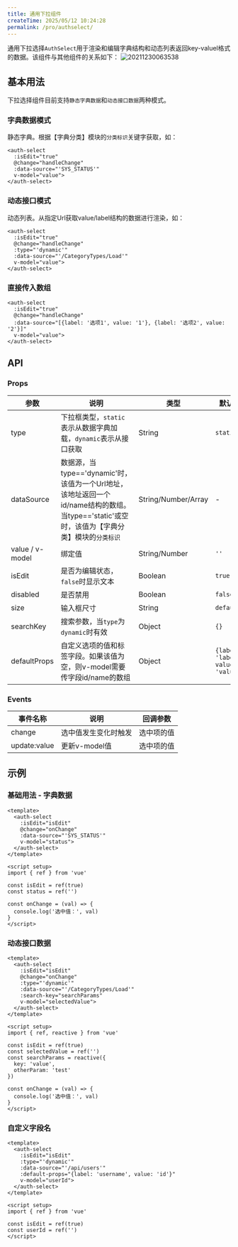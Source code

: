 ```yaml
---
title: 通用下拉组件
createTime: 2025/05/12 10:24:28
permalink: /pro/authselect/
---
```


通用下拉选择`AuthSelect`用于渲染和编辑字典结构和动态列表返回key-valuel格式的数据。该组件与其他组件的关系如下：
![20211230063538](http://img.openauth.net.cn/20211230063538.png)

## 基本用法

下拉选择组件目前支持`静态字典数据`和`动态接口数据`两种模式。

### 字典数据模式
静态字典。根据【字典分类】模块的`分类标识`关键字获取，如：
```vue
<auth-select 
  :isEdit="true" 
  @change="handleChange" 
  :data-source="'SYS_STATUS'" 
  v-model="value">
</auth-select>
```

### 动态接口模式
动态列表。从指定Url获取value/label结构的数据进行渲染，如：
```vue
<auth-select 
  :isEdit="true" 
  @change="handleChange" 
  :type="'dynamic'" 
  :data-source="'/CategoryTypes/Load'" 
  v-model="value">
</auth-select>
```

### 直接传入数组

```vue
<auth-select 
  :isEdit="true" 
  @change="handleChange" 
  :data-source="[{label: '选项1', value: '1'}, {label: '选项2', value: '2'}]" 
  v-model="value">
</auth-select>
```

## API

### Props

| 参数 | 说明 | 类型 | 默认值 |
| --- | --- | --- | --- |
| type | 下拉框类型，`static`表示从数据字典加载，`dynamic`表示从接口获取 | String | `static` |
| dataSource | 数据源，当type=='dynamic'时，该值为一个Url地址，该地址返回一个id/name结构的数组。当type=='static'或空时，该值为【字典分类】模块的`分类标识` | String/Number/Array | - |
| value / v-model | 绑定值 | String/Number | `''` |
| isEdit | 是否为编辑状态，`false`时显示文本 | Boolean | `true` |
| disabled | 是否禁用 | Boolean | `false` |
| size | 输入框尺寸 | String | `default` |
| searchKey | 搜索参数，当`type`为`dynamic`时有效 | Object | `{}` |
| defaultProps | 自定义选项的值和标签字段。如果该值为空，则v-model需要传字段id/name的数组 | Object | `{label: 'label', value: 'value'}` |

### Events

| 事件名称 | 说明 | 回调参数 |
| --- | --- | --- |
| change | 选中值发生变化时触发 | 选中项的值 |
| update:value | 更新v-model值 | 选中项的值 |

## 示例

### 基础用法 - 字典数据

```vue
<template>
  <auth-select 
    :isEdit="isEdit" 
    @change="onChange" 
    :data-source="'SYS_STATUS'" 
    v-model="status">
  </auth-select>
</template>

<script setup>
import { ref } from 'vue'

const isEdit = ref(true)
const status = ref('')

const onChange = (val) => {
  console.log('选中值：', val)
}
</script>
```

### 动态接口数据

```vue
<template>
  <auth-select 
    :isEdit="isEdit" 
    @change="onChange" 
    :type="'dynamic'" 
    :data-source="'/CategoryTypes/Load'" 
    :search-key="searchParams"
    v-model="selectedValue">
  </auth-select>
</template>

<script setup>
import { ref, reactive } from 'vue'

const isEdit = ref(true)
const selectedValue = ref('')
const searchParams = reactive({
  key: 'value',
  otherParam: 'test'
})

const onChange = (val) => {
  console.log('选中值：', val)
}
</script>
```

### 自定义字段名

```vue
<template>
  <auth-select 
    :isEdit="isEdit" 
    :type="'dynamic'" 
    :data-source="'/api/users'" 
    :default-props="{label: 'username', value: 'id'}"
    v-model="userId">
  </auth-select>
</template>

<script setup>
import { ref } from 'vue'

const isEdit = ref(true)
const userId = ref('')
</script>
``` 